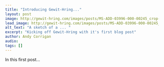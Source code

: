 ```yaml
---
title: "Introducing Gewit-Hring..."
layout: post
image: http://gewit-hring.com/images/posts/MS-ADD-03996-000-00245_crop-preview.jpg
lead_image: http://gewit-hring.com/images/posts/MS-ADD-03996-000-00245_crop.jpg
alt_text: "A sketch of a ... "
excerpt: "Kicking off Gewit-Hring with it's first blog post"
author: Andy Corrigan
audio: 
tags: []
---
```

In this first post...
